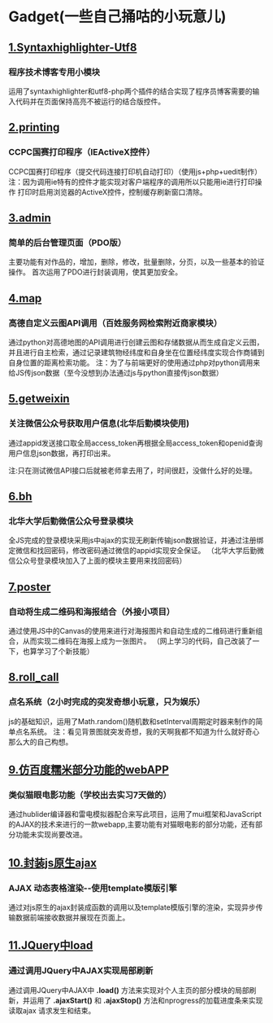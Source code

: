 # Gadget(一些自己捅咕的小玩意儿)

## [1.Syntaxhighlighter-Utf8](Syntaxhighlighter-Utf8)

### 程序技术博客专用小模块

运用了syntaxhighlighter和utf8-php两个插件的结合实现了程序员博客需要的输入代码并在页面保持高亮不被运行的结合版控件。

## [2.printing](printing)

### CCPC国赛打印程序（IEActiveX控件）

CCPC国赛打印程序（提交代码连接打印机自动打印）（使用js+php+uedit制作）注：因为调用ie特有的控件才能实现对客户端程序的调用所以只能用ie进行打印操作 打印时启用浏览器的ActiveX控件，控制缓存刷新窗口清除。

## [3.admin](admin)

### 简单的后台管理页面（PDO版）

主要功能有对作品的，增加，删除，修改，批量删除，分页，以及一些基本的验证操作。
首次运用了PDO进行封装调用，使其更加安全。

## [4.map](map)

### 高德自定义云图API调用（百姓服务网检索附近商家模块）

通过python对高德地图的API调用进行创建云图和存储数据从而生成自定义云图，并且进行自主检索，通过记录建筑物经纬度和自身坐在位置经纬度实现合作商铺到自身位置的距离检索功能。
注：为了与前端更好的使用通过php对python调用来给JS传json数据（至今没想到办法通过js与python直接传json数据）

## [5.getweixin](getweixin)

### 关注微信公众号获取用户信息(北华后勤模块使用)

通过appid发送接口取全局access_token再根据全局access_token和openid查询用户信息json数据，再打印出来。

注:只在测试微信API接口后就被老师拿去用了，时间很赶，没做什么好的处理。

## [6.bh](bh)

### 北华大学后勤微信公众号登录模块

全JS完成的登录模块采用js中ajax的实现无刷新传输json数据验证，并通过注册绑定微信和找回密码，修改密码通过微信的appid实现安全保证。
（北华大学后勤微信公众号登录模块加入了上面的模块主要用来找回密码）

## [7.poster](poster)

### 自动将生成二维码和海报结合（外接小项目）

通过使用JS中的Canvas的使用来进行对海报图片和自动生成的二维码进行重新组合，从而实现二维码在海报上成为一张图片。
（网上学习的代码，自己改装了一下，也算学习了个新技能）

## [8.roll_call](roll_call)

### 点名系统（2小时完成的突发奇想小玩意，只为娱乐）

js的基础知识，运用了Math.random()随机数和setInterval周期定时器来制作的简单点名系统。
注：看见背景图就突发奇想，我的天啊我都不知道为什么就好奇心那么大的自己构想。

## [9.仿百度糯米部分功能的webAPP](仿百度糯米部分功能的webAPP)

### 类似猫眼电影功能（学校出去实习7天做的）

通过hublider编译器和雷电模拟器配合来写此项目，运用了mui框架和JavaScript的AJAX的技术来进行的一款webapp,主要功能有对猫眼电影的部分功能，还有部分功能未实现尚要改进。

## [10.封装js原生ajax](ajax)

### AJAX 动态表格渲染--使用template模版引擎

通过对js原生的ajax封装成函数的调用以及template模版引擎的渲染，实现异步传输数据前端接收数据并展现在页面上。

## [11.JQuery中load](load)

### 通过调用JQuery中AJAX实现局部刷新

通过调用JQuery中AJAX中 **.load()** 方法来实现对个人主页的部分模块的局部刷新，并运用了 **.ajaxStart()** 和 **.ajaxStop()** 方法和nprogress的加载进度条来实现读取ajax 请求发生和结束。

